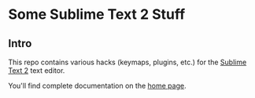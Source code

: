 # Some Sublime Text 2 Stuff

## Intro

This repo contains various hacks (keymaps, plugins, etc.) for the
[Sublime Text 2][] text editor.

You'll find complete documentation on the [home page][].

[home page]: http://software.clapper.org/sublime-text-hacks/
[Sublime Text 2]: http://www.sublimetext.com/2


